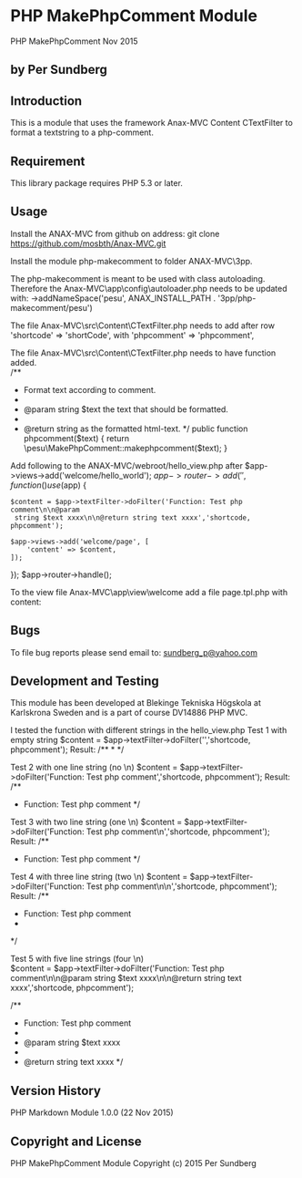 PHP MakePhpComment Module
==========================

PHP MakePhpComment Nov 2015

by Per Sundberg 
-



Introduction
------------
This is a module that uses the framework Anax-MVC Content CTextFilter
to format a textstring to a php-comment. 


Requirement
-----------

This library package requires PHP 5.3 or later.

Usage
-----
Install the ANAX-MVC from github on address:
git clone https://github.com/mosbth/Anax-MVC.git

Install the module php-makecomment to folder ANAX-MVC\3pp.

The php-makecomment is meant to be used with class autoloading. 
Therefore the Anax-MVC\app\config\autoloader.php needs to be updated with:
->addNameSpace('pesu', ANAX_INSTALL_PATH . '3pp/php-makecomment/pesu')

The file Anax-MVC\src\Content\CTextFilter.php needs to add after row 'shortcode' => 'shortCode',
with
'phpcomment' => 'phpcomment',  

The file Anax-MVC\src\Content\CTextFilter.php  needs to have function added.   
/**
* Format text according to comment.
*
* @param string $text the text that should be formatted.
*
* @return string as the formatted html-text.
*/
public function phpcomment($text)
{
   return \pesu\MakePhpComment::makephpcomment($text);
}


Add following to the ANAX-MVC/webroot/hello_view.php after $app->views->add('welcome/hello_world');
$app->router->add('', function() use ($app) {

    $content = $app->textFilter->doFilter('Function: Test php comment\n\n@param
     string $text xxxx\n\n@return string text xxxx','shortcode, phpcomment');

    $app->views->add('welcome/page', [
        'content' => $content,
    ]);
});
$app->router->handle();
 
To the view file Anax-MVC\app\view\welcome add a file page.tpl.php with content:
<article class="article1">
<?=$content?>
 <?php if(isset($byline)) : ?>
<footer class="byline">
<?=$byline?>
</footer>
<?php endif; ?>
 </article>
 
Bugs
----

To file bug reports please send email to:
<sundberg_p@yahoo.com>

Development and Testing
-----------------------
This module has been developed at Blekinge Tekniska Högskola at Karlskrona Sweden
and is a part of course DV14886 PHP MVC.

I tested the function with different strings in the hello_view.php 
Test 1 with empty string 
$content = $app->textFilter->doFilter('','shortcode, phpcomment');
Result:
/**
 * 
 */

Test 2 with one line string (no \n) 
$content = $app->textFilter->doFilter('Function: Test php comment','shortcode, phpcomment');
Result:
/**
 * Function: Test php comment 
 */

Test 3 with two line string (one \n)
$content = $app->textFilter->doFilter('Function: Test php comment\n','shortcode, phpcomment');
Result:
/**
 * Function: Test php comment 
 */

Test 4 with three line string (two \n)
$content = $app->textFilter->doFilter('Function: Test php comment\n\n','shortcode, phpcomment');
Result:
/**
 * Function: Test php comment 
 * 
 */

Test 5 with five line strings (four \n)  
$content = $app->textFilter->doFilter('Function: Test php comment\n\n@param
string $text xxxx\n\n@return string text xxxx','shortcode, phpcomment');

/**
 * Function: Test php comment 
 * 
 * @param string $text xxxx 
 * 
 * @return string text xxxx 
 */

Version History
---------------

PHP Markdown Module 1.0.0 (22 Nov 2015)


Copyright and License
---------------------
PHP MakePhpComment Module
Copyright (c) 2015 Per Sundberg  
